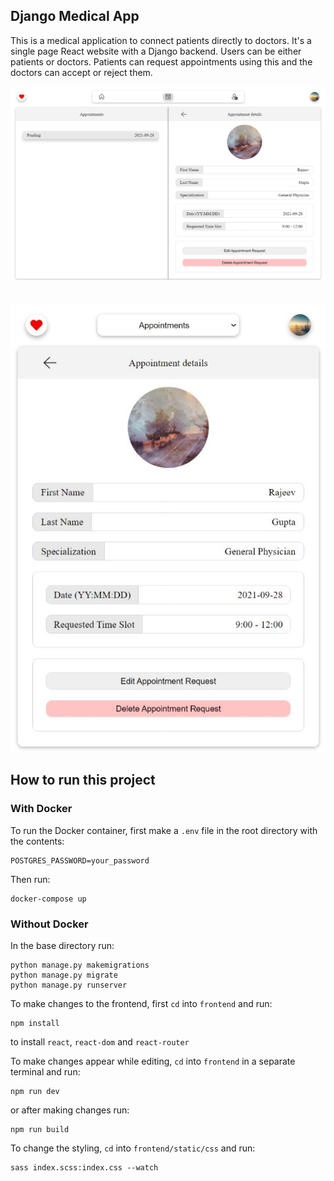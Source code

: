 ## Django Medical App

This is a medical application to connect patients directly to doctors. It's a single page React website with a Django backend. Users can be either patients or doctors. Patients can request appointments using this and the doctors can accept or reject them.

![UI on a PC](./desktop_screenshot.jpeg)
\
\
\
![UI on a phone](./mobile_screenshot.jpeg)

## How to run this project

### With Docker
To run the Docker container, first make a `.env` file in the root directory with the contents:
```
POSTGRES_PASSWORD=your_password
```

Then run:
```
docker-compose up
```

### Without Docker
In the base directory run:

```
python manage.py makemigrations
python manage.py migrate
python manage.py runserver
```

To make changes to the frontend, first `cd` into `frontend` and run:

```
npm install
```

to install `react`, `react-dom` and `react-router`

To make changes appear while editing, `cd` into `frontend` in a separate terminal and run:

```
npm run dev
```

or after making changes run:

```
npm run build
```

To change the styling, `cd` into `frontend/static/css` and run:

```
sass index.scss:index.css --watch
```
